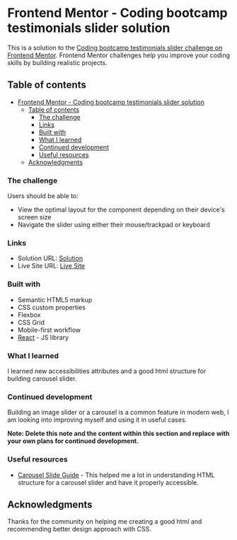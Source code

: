 # Frontend Mentor - Coding bootcamp testimonials slider solution

This is a solution to the [Coding bootcamp testimonials slider challenge on Frontend Mentor](https://www.frontendmentor.io/challenges/coding-bootcamp-testimonials-slider-4FNyLA8JL). Frontend Mentor challenges help you improve your coding skills by building realistic projects.

## Table of contents

- [Frontend Mentor - Coding bootcamp testimonials slider solution](#frontend-mentor---coding-bootcamp-testimonials-slider-solution)
  - [Table of contents](#table-of-contents)
    - [The challenge](#the-challenge)
    - [Links](#links)
    - [Built with](#built-with)
    - [What I learned](#what-i-learned)
    - [Continued development](#continued-development)
    - [Useful resources](#useful-resources)
  - [Acknowledgments](#acknowledgments)

### The challenge

Users should be able to:

- View the optimal layout for the component depending on their device's screen size
- Navigate the slider using either their mouse/trackpad or keyboard

### Links

- Solution URL: [Solution](https://www.frontendmentor.io/solutions/testimonial-slider-using-react-scss-B-GUMGgDlp)
- Live Site URL: [Live Site](https://coding-bootcamp-testimonial-slider-inky.vercel.app/)

### Built with

- Semantic HTML5 markup
- CSS custom properties
- Flexbox
- CSS Grid
- Mobile-first workflow
- [React](https://reactjs.org/) - JS library

### What I learned

I learned new accessibilities attributes and a good html structure for building carousel slider.

### Continued development

Building an image slider or a carousel is a common feature in modern web, I am looking into improving myself and using it in useful cases.

**Note: Delete this note and the content within this section and replace with your own plans for continued development.**

### Useful resources

- [Carousel Slide Guide](https://www.w3.org/WAI/ARIA/apg/patterns/carousel/) - This helped me a lot in understanding HTML structure for a carousel slider and have it properly accessible.

## Acknowledgments

Thanks for the community on helping me creating a good html and recommending better design approach with CSS.

